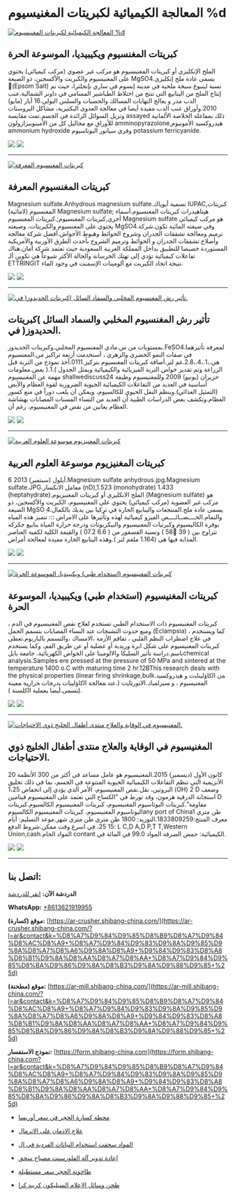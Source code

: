 # المعالجة الكيميائية لكبريتات المغنيسيوم %d

<a href="https://swt.shibang-china.com/?l=ar&img&k=%D8%A7%D9%84%D9%85%D8%B9%D8%A7%D9%84%D8%AC%D8%A9+%D8%A7%D9%84%D9%83%D9%8A%D9%85%D9%8A%D8%A7%D8%A6%D9%8A%D8%A9+%D9%84%D9%83%D8%A8%D8%B1%D9%8A%D8%AA%D8%A7%D8%AA+%D8%A7%D9%84%D9%85%D8%BA%D9%86%D9%8A%D8%B3%D9%8A%D9%88%D9%85+%25d" target="_blank">![المعالجة الكيميائية لكبريتات المغنيسيوم %d](http://static.shibang-china.com/all-800x300/1102.jpg)</a>

## كبريتات المغنسيوم ويكيبيديا، الموسوعة الحرة
الملح الإنكليزي أو كبريتات المغنيسيوم هو مركب غير عضوي (مركب كيميائي) يحتوي على المغنيسيوم والكبريت والأكسجين، ذو الصيغة MgSO4.يسمى عادة ملح إنكليزي (ٍEpsom Salt) نسبة لينبوع سبخة ملحية في مدينة إبسوم في ساري بإنجلترا، حيث تم إنتاج الملح من الينابيع التي تنتج من اختلاط الطباشير المسامي في داونز الشمالية.عنب الدب مدر و يعالج التهابات المسالك والحصيات والسلس البولي.16 أيار (مايو) 2010.وأوراق عنب الدب مفيدة أيضا في معالجة العدوى البكتيرية، مشاكل البروستات وتزيل السوائل الزائدة في الجسم.تمت مقايسة assayed ذلك بمفاعلة الخلاصة الألمانية للأوراق مع محاليل كل من الأمينوبيرازولون amminopyrazolone,هيدروكسيد الأمونيوم ammonium hydroxide وفري سيانور البوتاسيوم potassium ferricyanide.


<a href="https://whatsapp.shibangsoft.com/WhatsApp.php" target="_blank" title="WhatsApp">![](http://static.shibang-china.com/icon/whatsapp.png)</a> <a href="https://swt.shibang-china.com/?l=ar&icon&k=%D8%A7%D9%84%D9%85%D8%B9%D8%A7%D9%84%D8%AC%D8%A9+%D8%A7%D9%84%D9%83%D9%8A%D9%85%D9%8A%D8%A7%D8%A6%D9%8A%D8%A9+%D9%84%D9%83%D8%A8%D8%B1%D9%8A%D8%AA%D8%A7%D8%AA+%D8%A7%D9%84%D9%85%D8%BA%D9%86%D9%8A%D8%B3%D9%8A%D9%88%D9%85+%25d" target="_blank">![](http://static.shibang-china.com/icon/chat-ar.png)</a>

---

<a href="https://swt.shibang-china.com/?l=ar&img&k=%D8%A7%D9%84%D9%85%D8%B9%D8%A7%D9%84%D8%AC%D8%A9+%D8%A7%D9%84%D9%83%D9%8A%D9%85%D9%8A%D8%A7%D8%A6%D9%8A%D8%A9+%D9%84%D9%83%D8%A8%D8%B1%D9%8A%D8%AA%D8%A7%D8%AA+%D8%A7%D9%84%D9%85%D8%BA%D9%86%D9%8A%D8%B3%D9%8A%D9%88%D9%85+%25d" target="_blank">![كبريتات المغنسيوم المعرفة](http://static.shibang-china.com/all-800x300/609.jpg)</a>

## كبريتات المغنسيوم المعرفة
Magnesium sulfate.Anhydrous magnesium sulfate.تسمية أيوپاك IUPAC,كبريتات المغنسيوم (لامائية) Magnesium sulfate; هپتاهيدرات كبريتات المغنسيوم.أسماء أخرى,كبريتات المغنسيوم;.كبريتات المغنسيوم Magnesium sulfate هو مركب كيميائي يحتوي على المغنسيوم والكبريتات، وصيغته MgSO4.وفي صيغته المائية تكون.شركة ترميم ومعالجة تشققات الجدران وشروخ الحوائط وهبوط الأحواش.أفضل شركة معالجة وأصلاح تشققات الجدران و الحوائط وترميم الشروخ بأحدث الطرق الأوربية والأمريكية المستوردة خصيصا للتطبيق بداخل المملكة العربية السعودية حيث تعتمد شركة أمان.هناك تفاعلات كيميائية تؤدي إلى تهتك الخرسانة والحالة الأكثر شيوعاً هي تكوين ألـ ETTRINGIT نتيجة اتحاد الكبريت مع ألومينات الإسمنت في وجود الماء.


<a href="https://whatsapp.shibangsoft.com/WhatsApp.php" target="_blank" title="WhatsApp">![](http://static.shibang-china.com/icon/whatsapp.png)</a> <a href="https://swt.shibang-china.com/?l=ar&icon&k=%D8%A7%D9%84%D9%85%D8%B9%D8%A7%D9%84%D8%AC%D8%A9+%D8%A7%D9%84%D9%83%D9%8A%D9%85%D9%8A%D8%A7%D8%A6%D9%8A%D8%A9+%D9%84%D9%83%D8%A8%D8%B1%D9%8A%D8%AA%D8%A7%D8%AA+%D8%A7%D9%84%D9%85%D8%BA%D9%86%D9%8A%D8%B3%D9%8A%D9%88%D9%85+%25d" target="_blank">![](http://static.shibang-china.com/icon/chat-ar.png)</a>

---

<a href="https://swt.shibang-china.com/?l=ar&img&k=%D8%A7%D9%84%D9%85%D8%B9%D8%A7%D9%84%D8%AC%D8%A9+%D8%A7%D9%84%D9%83%D9%8A%D9%85%D9%8A%D8%A7%D8%A6%D9%8A%D8%A9+%D9%84%D9%83%D8%A8%D8%B1%D9%8A%D8%AA%D8%A7%D8%AA+%D8%A7%D9%84%D9%85%D8%BA%D9%86%D9%8A%D8%B3%D9%8A%D9%88%D9%85+%25d" target="_blank">![تأثير رش المغنسيوم المخلبي والسماد السائل )كبريتات الحديدوز( في.](http://static.shibang-china.com/all-800x300/1107.jpg)</a>

## تأثير رش المغنسيوم المخلبي والسماد السائل )كبريتات الحديدوز( في.
بمستويات من س.مادي المغنسيوم المخلبي.وكبريتات الحديدوز.FeSO4.لمعرفة تأثيرهما في صفات النمو الخضري والزهري ، أستخدمت أربعة تراكيز من.المغنسيوم هي.،1.،4.،2.8.غم لتر.أضافة كبريتات المغنسيوم بتركيز.0111.أخذ نموذج من التربة قبل الزراعة وتم تقدير خواص التربة الفيزيائية والكيميائية ويمثل الجدول ).1.( بعض.معلومات مهمة عن المغنيسيوم shallwediscuss24 حزيران (يونيو) 2009.وللمغنيسيوم وظيفة أساسية في العديد من التفاعلات الكيميائية الحيوية الضرورية لقوة العظام والأيض (التمثيل الغذائي).وينظم النقل الحيوي للكالسيوم، ويمكن أن يلعب دوراً في منع كسور العظام.وتكشف بعض الدراسات الطبية أن العديد من النساء المسنات المصابات بهشاشة العظام يعانين من نقص في المغنيسيوم، رغم أن.


<a href="https://whatsapp.shibangsoft.com/WhatsApp.php" target="_blank" title="WhatsApp">![](http://static.shibang-china.com/icon/whatsapp.png)</a> <a href="https://swt.shibang-china.com/?l=ar&icon&k=%D8%A7%D9%84%D9%85%D8%B9%D8%A7%D9%84%D8%AC%D8%A9+%D8%A7%D9%84%D9%83%D9%8A%D9%85%D9%8A%D8%A7%D8%A6%D9%8A%D8%A9+%D9%84%D9%83%D8%A8%D8%B1%D9%8A%D8%AA%D8%A7%D8%AA+%D8%A7%D9%84%D9%85%D8%BA%D9%86%D9%8A%D8%B3%D9%8A%D9%88%D9%85+%25d" target="_blank">![](http://static.shibang-china.com/icon/chat-ar.png)</a>

---

<a href="https://swt.shibang-china.com/?l=ar&img&k=%D8%A7%D9%84%D9%85%D8%B9%D8%A7%D9%84%D8%AC%D8%A9+%D8%A7%D9%84%D9%83%D9%8A%D9%85%D9%8A%D8%A7%D8%A6%D9%8A%D8%A9+%D9%84%D9%83%D8%A8%D8%B1%D9%8A%D8%AA%D8%A7%D8%AA+%D8%A7%D9%84%D9%85%D8%BA%D9%86%D9%8A%D8%B3%D9%8A%D9%88%D9%85+%25d" target="_blank">![كبريتات المغنيزيوم موسوعة العلوم العربية](http://static.shibang-china.com/all-800x300/800.jpg)</a>

## كبريتات المغنيزيوم موسوعة العلوم العربية
6 أيلول (سبتمبر) 2013.Magnesium sulfate anhydrous.jpg.Magnesium sulfate.JPG.معامل الانكسار (nD),1.523 (monohydrate) 1.433 (heptahydrate).الملح الانكليزي أو كبريتات المغنيزيوم (Magnesium sulfate) هو مركب غير العضوية (مركب كيميائي) يحتوي على المغنيسيوم، الكبريت والأكسجين، ذو الصيغة MgSO 4.يسمى عادة ملح.المنتجعات والينابيع الحارة في تركيا بين يديك بالكمال والتمام.الخــــصــائــــص الفيزو كيميائية لهذه وتأثيرها على الامراض ::: تتميز هذه المياه بوفرة الكاليسيوم وكبرتيات المغنيسيوم والبيكربونات ودرجة حرارة المياة ينابيع جكركه تتراوح بين ( 39 58ْ ) ونسبة الفسفور من ( 6.6 07.2 ) والقيمة الكلية لكمية العناصر المذابة فيها هى (1.164 ملغم لتر ).وهذه الينابيع الحارة مفيدة لمعالجة أمراض.


<a href="https://whatsapp.shibangsoft.com/WhatsApp.php" target="_blank" title="WhatsApp">![](http://static.shibang-china.com/icon/whatsapp.png)</a> <a href="https://swt.shibang-china.com/?l=ar&icon&k=%D8%A7%D9%84%D9%85%D8%B9%D8%A7%D9%84%D8%AC%D8%A9+%D8%A7%D9%84%D9%83%D9%8A%D9%85%D9%8A%D8%A7%D8%A6%D9%8A%D8%A9+%D9%84%D9%83%D8%A8%D8%B1%D9%8A%D8%AA%D8%A7%D8%AA+%D8%A7%D9%84%D9%85%D8%BA%D9%86%D9%8A%D8%B3%D9%8A%D9%88%D9%85+%25d" target="_blank">![](http://static.shibang-china.com/icon/chat-ar.png)</a>

---

<a href="https://swt.shibang-china.com/?l=ar&img&k=%D8%A7%D9%84%D9%85%D8%B9%D8%A7%D9%84%D8%AC%D8%A9+%D8%A7%D9%84%D9%83%D9%8A%D9%85%D9%8A%D8%A7%D8%A6%D9%8A%D8%A9+%D9%84%D9%83%D8%A8%D8%B1%D9%8A%D8%AA%D8%A7%D8%AA+%D8%A7%D9%84%D9%85%D8%BA%D9%86%D9%8A%D8%B3%D9%8A%D9%88%D9%85+%25d" target="_blank">![كبريتات المغنيسيوم (استخدام طبي) ويكيبيديا، الموسوعة الحرة](http://static.shibang-china.com/all-800x300/1370.jpg)</a>

## كبريتات المغنيسيوم (استخدام طبي) ويكيبيديا، الموسوعة الحرة
كبريتات المغنيسيوم ذات الاستخدام الطبي تستخدم لعلاج نقص المغنيسيوم في الدم ، ومنع حدوث التشنجات عند النساء المصابات بتسمم الحمل (Eclampsia) ، كما ويستخدم في علاج اضطراب النظم القلبي ، تفاقم الأزمة ،الامساك ،والتسمم بالباريوم.تعطى كبريتات المغنيسيوم على شكل ابرة وريدية أو عضلية أو عن طريق الفم، وكما يستخدم باسم.دراسة تأثير السليكا والالومينا على الخواص الكهربائية. جامعة بابلchemical analysis.Samples ere pressed at the pressure of 50 MPa and sintered at the temperature 1400 o.C with maturing time 2 hr.12BThis research deals with the physical properties (linear firing shrinkage,bulk.ﻤن اﻟﻛﺎؤﻟﻴﻨﺎﻴت و ﻫﻴدروﻛﺴﻴد اﻟﻤﻐﻨﻴﺴﻴوم ، و ﺴﻴراﻤﻴك.اﻻﻨورﺜﺎﻴت (.ﻋﻨد ﻤﻌﺎﻟﺠﺔ اﻟﻛﺎؤﻟﻴﻨﺎت ﺒدرﺠﺎت ﺤرارﻴﺔ ﻤﻌﻴﻨﺔ (ﺘﺴﻤﻰ.أﻴﻀﺎ ﺒﻌﻤﻠﻴﺔ اﻟﻛﻠﺴﻨﺔ ).


<a href="https://whatsapp.shibangsoft.com/WhatsApp.php" target="_blank" title="WhatsApp">![](http://static.shibang-china.com/icon/whatsapp.png)</a> <a href="https://swt.shibang-china.com/?l=ar&icon&k=%D8%A7%D9%84%D9%85%D8%B9%D8%A7%D9%84%D8%AC%D8%A9+%D8%A7%D9%84%D9%83%D9%8A%D9%85%D9%8A%D8%A7%D8%A6%D9%8A%D8%A9+%D9%84%D9%83%D8%A8%D8%B1%D9%8A%D8%AA%D8%A7%D8%AA+%D8%A7%D9%84%D9%85%D8%BA%D9%86%D9%8A%D8%B3%D9%8A%D9%88%D9%85+%25d" target="_blank">![](http://static.shibang-china.com/icon/chat-ar.png)</a>

---

<a href="https://swt.shibang-china.com/?l=ar&img&k=%D8%A7%D9%84%D9%85%D8%B9%D8%A7%D9%84%D8%AC%D8%A9+%D8%A7%D9%84%D9%83%D9%8A%D9%85%D9%8A%D8%A7%D8%A6%D9%8A%D8%A9+%D9%84%D9%83%D8%A8%D8%B1%D9%8A%D8%AA%D8%A7%D8%AA+%D8%A7%D9%84%D9%85%D8%BA%D9%86%D9%8A%D8%B3%D9%8A%D9%88%D9%85+%25d" target="_blank">![المغنيسيوم في الوقاية والعلاج منتدى أطفال الخليج ذوي الاحتياجات.](http://static.shibang-china.com/all-800x300/926.jpg)</a>

## المغنيسيوم في الوقاية والعلاج منتدى أطفال الخليج ذوي الاحتياجات.
20 كانون الأول (ديسمبر) 2015.المغنيسيوم هو عامل مساعد في أكثر من 300 الأنظمة الأنزيمية التي تنظم التفاعلات الكيميائية الحيوية المتنوعة في الجسم، بما في ذلك تخليق البروتين، نقل.نقص المغنيسيوم، الأمر الذي يؤدي إلى انخفاض 1،25 (OH) 2 D وضعف استجابة الدرقية هرمون، وقد تورط في &quot;الكساح التي تعتمد على المغنيسيوم فيتامين D مقاومة&quot;.كبريتات البوتاسيوم المغنيسيوم، كبريتات المغنيسيوم الكالسيوم.كبريتات البوتاسيوم المغنيسيوم، كبريتات المغنيسيوم الكالسيومany port of China1 طن متري معرف المنتج:1833809259.التوريد: 1800 طن متري طن متري شهر.موعد التسليم: أيام 15 25، في اسرع وقت ممكن.شروط الدفع: L C,D A,D P,T T,Western Union,cash.المواد الخام contant الكيميائية: حمض الصرفة المواد 99.0 في المائة في.


<a href="https://whatsapp.shibangsoft.com/WhatsApp.php" target="_blank" title="WhatsApp">![](http://static.shibang-china.com/icon/whatsapp.png)</a> <a href="https://swt.shibang-china.com/?l=ar&icon&k=%D8%A7%D9%84%D9%85%D8%B9%D8%A7%D9%84%D8%AC%D8%A9+%D8%A7%D9%84%D9%83%D9%8A%D9%85%D9%8A%D8%A7%D8%A6%D9%8A%D8%A9+%D9%84%D9%83%D8%A8%D8%B1%D9%8A%D8%AA%D8%A7%D8%AA+%D8%A7%D9%84%D9%85%D8%BA%D9%86%D9%8A%D8%B3%D9%8A%D9%88%D9%85+%25d" target="_blank">![](http://static.shibang-china.com/icon/chat-ar.png)</a>

---
## اتصل بنا:

**الدردشة الآن:** [انقر للدردشة](https://swt.shibang-china.com?l=ar&contact&k=%D8%A7%D9%84%D9%85%D8%B9%D8%A7%D9%84%D8%AC%D8%A9+%D8%A7%D9%84%D9%83%D9%8A%D9%85%D9%8A%D8%A7%D8%A6%D9%8A%D8%A9+%D9%84%D9%83%D8%A8%D8%B1%D9%8A%D8%AA%D8%A7%D8%AA+%D8%A7%D9%84%D9%85%D8%BA%D9%86%D9%8A%D8%B3%D9%8A%D9%88%D9%85+%25d)

**WhatsApp:**  [+8613621919955](https://whatsapp.shibangsoft.com/WhatsApp.php)

**موقع (كسارة):** [https://ar-crusher.shibang-china.com/](https://ar-crusher.shibang-china.com/?l=ar&contact&k=%D8%A7%D9%84%D9%85%D8%B9%D8%A7%D9%84%D8%AC%D8%A9+%D8%A7%D9%84%D9%83%D9%8A%D9%85%D9%8A%D8%A7%D8%A6%D9%8A%D8%A9+%D9%84%D9%83%D8%A8%D8%B1%D9%8A%D8%AA%D8%A7%D8%AA+%D8%A7%D9%84%D9%85%D8%BA%D9%86%D9%8A%D8%B3%D9%8A%D9%88%D9%85+%25d)

**موقع (مطحنة):** [https://ar-mill.shibang-china.com/](https://ar-mill.shibang-china.com/?l=ar&contact&k=%D8%A7%D9%84%D9%85%D8%B9%D8%A7%D9%84%D8%AC%D8%A9+%D8%A7%D9%84%D9%83%D9%8A%D9%85%D9%8A%D8%A7%D8%A6%D9%8A%D8%A9+%D9%84%D9%83%D8%A8%D8%B1%D9%8A%D8%AA%D8%A7%D8%AA+%D8%A7%D9%84%D9%85%D8%BA%D9%86%D9%8A%D8%B3%D9%8A%D9%88%D9%85+%25d)

**نموذج الاستفسار:** [https://form.shibang-china.com](https://form.shibang-china.com?l=ar&contact&k=%D8%A7%D9%84%D9%85%D8%B9%D8%A7%D9%84%D8%AC%D8%A9+%D8%A7%D9%84%D9%83%D9%8A%D9%85%D9%8A%D8%A7%D8%A6%D9%8A%D8%A9+%D9%84%D9%83%D8%A8%D8%B1%D9%8A%D8%AA%D8%A7%D8%AA+%D8%A7%D9%84%D9%85%D8%BA%D9%86%D9%8A%D8%B3%D9%8A%D9%88%D9%85+%25d)

* [محطة كسارة الحجر في سعر أوريسا](../25/%D9%85%D8%AD%D8%B7%D8%A9%20%D9%83%D8%B3%D8%A7%D8%B1%D8%A9%20%D8%A7%D9%84%D8%AD%D8%AC%D8%B1%20%D9%81%D9%8A%20%D8%B3%D8%B9%D8%B1%20%D8%A3%D9%88%D8%B1%D9%8A%D8%B3%D8%A7.md)

* [علاج الادمان على الاترمال](../21/%D8%B9%D9%84%D8%A7%D8%AC%20%D8%A7%D9%84%D8%A7%D8%AF%D9%85%D8%A7%D9%86%20%D8%B9%D9%84%D9%89%20%D8%A7%D9%84%D8%A7%D8%AA%D8%B1%D9%85%D8%A7%D9%84.md)

* [المواد سحقت استخدام النباتات الفردية في ال](../25/%D8%A7%D9%84%D9%85%D9%88%D8%A7%D8%AF%20%D8%B3%D8%AD%D9%82%D8%AA%20%D8%A7%D8%B3%D8%AA%D8%AE%D8%AF%D8%A7%D9%85%20%D8%A7%D9%84%D9%86%D8%A8%D8%A7%D8%AA%D8%A7%D8%AA%20%D8%A7%D9%84%D9%81%D8%B1%D8%AF%D9%8A%D8%A9%20%D9%81%D9%8A%20%D8%A7%D9%84.md)

* [إعادة تدوير آلة الفلورسنت مصباح سحق](../23/%D8%A5%D8%B9%D8%A7%D8%AF%D8%A9%20%D8%AA%D8%AF%D9%88%D9%8A%D8%B1%20%D8%A2%D9%84%D8%A9%20%D8%A7%D9%84%D9%81%D9%84%D9%88%D8%B1%D8%B3%D9%86%D8%AA%20%D9%85%D8%B5%D8%A8%D8%A7%D8%AD%20%D8%B3%D8%AD%D9%82.md)

* [طاحونة الحجر سعر مستطيلة](../25/%D8%B7%D8%A7%D8%AD%D9%88%D9%86%D8%A9%20%D8%A7%D9%84%D8%AD%D8%AC%D8%B1%20%D8%B3%D8%B9%D8%B1%20%D9%85%D8%B3%D8%AA%D8%B7%D9%8A%D9%84%D8%A9.md)

* [طحن وسائل الإعلام السيليكون كربيد كرا](../22/%D8%B7%D8%AD%D9%86%20%D9%88%D8%B3%D8%A7%D8%A6%D9%84%20%D8%A7%D9%84%D8%A5%D8%B9%D9%84%D8%A7%D9%85%20%D8%A7%D9%84%D8%B3%D9%8A%D9%84%D9%8A%D9%83%D9%88%D9%86%20%D9%83%D8%B1%D8%A8%D9%8A%D8%AF%20%D9%83%D8%B1%D8%A7.md)